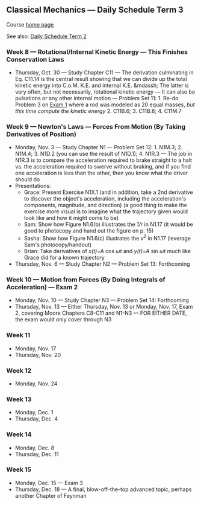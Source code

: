 ## Classical Mechanics &mdash; Daily Schedule Term 3

Course [home page](./)

See also: [Daily Schedule Term 2](./daily_schedule-term_2.html)

### Week 8 &mdash; Rotational/Internal Kinetic Energy &mdash; This Finishes Conservation Laws

* Thursday, Oct. 30 &mdash; Study Chapter C11 &mdash; The derivation culminating in Eq. C11.14 is the central result showing that we can divide up the total kinetic energy into C.o.M. K.E. and internal K.E. &mdassh; The latter is very often, but not necessarily, rotational kinetic energy &mdash; It can also be pulsations or any other internal motion &mdash; Problem Set 11: 1. Re-do Problem 3 on [Exam 1](./exams/Exam1.nb.pdf) where a rod was modeled as 20 equal masses, *but this time compute the kinetic energy* 2. C11B.6; 3. C11B.8; 4. C11M.7 
  
### Week 9 &mdash; Newton's Laws &mdash; Forces From Motion (By Taking Derivatives of Position)

* Monday, Nov. 3 &mdash; Study Chapter N1 &mdash; Problem Set 12: 1. N1M.3; 2. N1M.4; 3. N1D.2 (you can use the result of N1D.1); 4. N1R.3 &mdash; The job in N1R.3 is to compare the acceleration required to brake straight to a halt vs. the acceleration required to swerve without braking, and if you find one acceleration is less than the other, then you know what the driver should do
* Presentations:
  * Grace: Present Exercise N1X.1 (and in addition, take a 2nd derivative to discover the object's acceleration, including the acceleration's components, magnitude, and direction) (a good thing to make the exercise more visual is to imagine what the trajectory given would look like and how it might come to be) 
  * Sam: Show how Figure N1.6(b) illustrates the *1/r* in N1.17 (it would be good to photocopy and hand out the figure on p. 15)
  * Sasha: Show how Figure N1.6(c) illustrates the *v<sup>2</sup>* in N1.17 (leverage Sam's photocopy/handout)
  * Brian: Take derivatives of *x(t)=A* cos *&omega;t* and *y(t)=A* sin *&omega;t* much like Grace did for a known trajectory
* Thursday, Nov. 6 &mdash; Study Chapter N2 &mdash; Problem Set 13: Forthcoming

### Week 10 &mdash; Motion from Forces (By Doing Integrals of Acceleration) &mdash; Exam 2

* Monday, Nov. 10 &mdash; Study Chapter N3 &mdash; Problem Set 14: Forthcoming
* Thursday, Nov. 13 &mdash; Either Thursday, Nov. 13 or Monday, Nov. 17, Exam 2, covering Moore Chapters C8-C11 and N1-N3 &mdash; FOR EITHER DATE, the exam would only cover through N3

### Week 11

* Monday, Nov. 17
* Thursday, Nov. 20

### Week 12

* Monday, Nov. 24

### Week 13

* Monday, Dec. 1
* Thursday, Dec. 4

### Week 14

* Monday, Dec. 8
* Thursday, Dec. 11

### Week 15

* Monday, Dec. 15 &mdash; Exam 3
* Thursday, Dec. 18 &mdash; A final, blow-off-the-top advanced topic, perhaps another Chapter of Feynman
